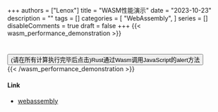 +++
authors = ["Lenox"]
title = "WASM性能演示"
date = "2023-10-23"
description = ""
tags = []
categories = [
    "WebAssembly",
]
series = []
disableComments = true
draft = false
+++
{{< wasm_performance_demonstration >}}
<div>
    <h5 id="title"></h3>
    <table id="table"></table>
    <button id="btn">(请在所有计算执行完毕后点击)Rust通过Wasm调用JavaScript的alert方法</button>
</div>
{{< /wasm_performance_demonstration >}}

#### Link

- [webassembly](https://webassembly.org/)
